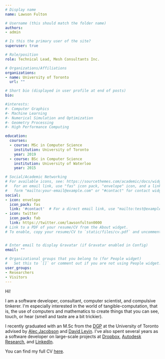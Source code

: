 ```yaml
---
# Display name
name: Lawson Fulton

# Username (this should match the folder name)
authors:
- admin

# Is this the primary user of the site?
superuser: true

# Role/position
role: Technical Lead, Mesh Consultants Inc.

# Organizations/Affiliations
organizations:
- name: University of Toronto
  url: ""

# Short bio (displayed in user profile at end of posts)
bio: 

#interests:
#- Computer Graphics
#- Machine Learning
#- Numerical Simulation and Optimization
#- Geometry Processing
#- High Performance Computing

education:
  courses:
  - course: MSc in Computer Science
    institution: University of Toronto
    year: 2019
  - course: BSc in Computer Science
    institution: University of Waterloo
    year: 2015

# Social/Academic Networking
# For available icons, see: https://sourcethemes.com/academic/docs/widgets/#icons
#   For an email link, use "fas" icon pack, "envelope" icon, and a link in the
#   form "mailto:your-email@example.com" or "#contact" for contact widget.
social:
- icon: envelope
  icon_pack: fas
  link: '#contact'  # For a direct email link, use "mailto:test@example.org".
- icon: twitter
  icon_pack: fab
  link: https://twitter.com/lawsonfulton0000
# Link to a PDF of your resume/CV from the About widget.
# To enable, copy your resume/CV to `static/files/cv.pdf` and uncomment the lines below.  


# Enter email to display Gravatar (if Gravatar enabled in Config)
email: ""
  
# Organizational groups that you belong to (for People widget)
#   Set this to `[]` or comment out if you are not using People widget.  
user_groups:
- Researchers
- Visitors
---
```


Hi!

I am a software developer, consultant, computer scientist, and compulsive tinkerer. I'm especially interested in the world of tangible-computation, that is, the use of computers and mathematics to create things that you can see, touch, or hear (smell and taste are a bit trickier).

I recently graduated with an M.Sc from the [DGP](https://www.dgp.toronto.edu/) at the University of Toronto advised by [Alec Jacobson](http://www.cs.toronto.edu/~jacobson/) and [David Levin](http://diwlevin.webfactional.com/researchdb/#research). I've also spent several years as a software developer on large-scale projects at [Dropbox](https://www.dropbox.com), [Autodesk Research](https://autodeskresearch.com/), and [LinkedIn](linkedin.com).

You can find my full CV [here](/files/cv.pdf).
